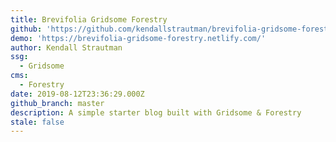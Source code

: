 ```yaml
---
title: Brevifolia Gridsome Forestry
github: 'https://github.com/kendallstrautman/brevifolia-gridsome-forestry'
demo: 'https://brevifolia-gridsome-forestry.netlify.com/'
author: Kendall Strautman
ssg:
  - Gridsome
cms:
  - Forestry
date: 2019-08-12T23:36:29.000Z
github_branch: master
description: A simple starter blog built with Gridsome & Forestry
stale: false
---
```

